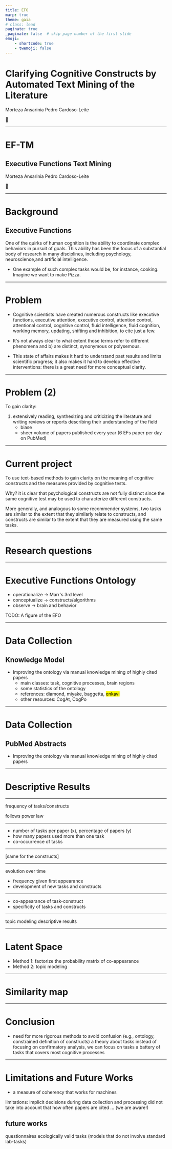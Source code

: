 ```yaml
---
title: EFO
marp: true
theme: gaia
# class: lead
paginate: true
_paginate: false  # skip page number of the first slide
emoji:
    - shortcode: true
    - twemoji: false
---
```

<!-- _class: lead -->

Clarifying Cognitive Constructs
by Automated Text Mining 
of the Literature
===

Morteza Ansarinia
Pedro Cardoso-Leite

:dog:

---
<!-- _class: lead -->

# EF-TM
## Executive Functions Text Mining

Morteza Ansarinia
Pedro Cardoso-Leite

:dog:

---

# Background

## Executive Functions
One of the quirks of human cognition is the ability to coordinate complex behaviors in pursuit of goals. This ability has been the focus of a substantial body of research in many disciplines, including psychology, neuroscience,and artificial intelligence.

- One example of such complex tasks would be, for instance, cooking. Imagine we want to make Pizza.

---
# Problem


- Cognitive scientists have created numerous constructs like executive functions, executive attention, executive control, attention control, attentional control, cognitive control, fluid intelligence, fluid cognition, working memory, updating, shifting and inhibition, to cite just a few.

- It's not always clear  to what extent those terms refer to different phenomena and b) are distinct, synonymous or polysemous.


- This state of affairs makes it hard to understand past results and limits scientific progress; it also makes it hard to develop effective interventions: there is a great need for more conceptual clarity.


---

# Problem (2)

To gain clarity:

1. extensively reading, synthesizing and criticizing the literature and writing reviews or reports describing their understanding of the field
    - biase
    - sheer volume of papers published every year  (6 EFs paper per day on PubMed)


---
# Current project

To use text-based methods to gain clarity on the meaning of cognitive constructs and the measures provided by cognitive tests.

Why?
it is clear that psychological constructs are not fully distinct since the same cognitive test may be used to characterize different constructs.

More generally, and analogous to some recommender systems, two tasks are similar to the extent that they similarly relate to constructs, and constructs are similar to the extent that they are measured using the same tasks.

---
# Research questions


---
# Executive Functions Ontology

- operationalize -> Marr's 3rd level
- conceptualize -> constructs/algorithms
- observe -> brain and behavior


TODO: A figure of the EFO


---
# Data Collection
## Knowledge Model

- Improving the ontology via manual knowledge mining of highly cited papers
    - main classes: task, cognitive processes, brain regions
    - some statistics of the ontology
    - references: diamond, miyake, baggetta, <mark>enkavi</mark>
    - other resources: CogAt, CogPo



---
# Data Collection
## PubMed Abstracts

- Improving the ontology via manual knowledge mining of highly cited papers

---
<!-- _class: lead -->
# Descriptive Results

---
frequency of tasks/constructs

follows power law

---
- number of tasks per paper (x), percentage of papers (y)
- how many papers used more than one task
- co-occurrence of tasks

---
[same for the constructs]


---
evolution over time

- frequency given first appearance
- development of new tasks and constructs

---

- co-appearance of task-construct
- specificity of tasks and constructs

---
<!-- _class: lead -->
topic modeling descriptive results


--- 
<!-- _class: lead -->
# Latent Space

- Method 1: factorize the probability matrix of co-appearance
- Method 2: topic modeling


---
# Similarity map


---
# Conclusion

- need for more rigorous methods to avoid confusion (e.g., ontology, constrained definition of constructs)
a theory about tasks
instead of focusing on confirmatory analysis, we can focus on tasks
a battery of tasks that covers most cognitive processes

---
# Limitations and Future Works

- a measure of coherency that works for machines


limitations:
implicit decisions during data collection and processing
did not take into account that how often papers are cited
... (we are aware!)

## future works
questionnaires
ecologically valid tasks (models that do not involve standard lab-tasks)
